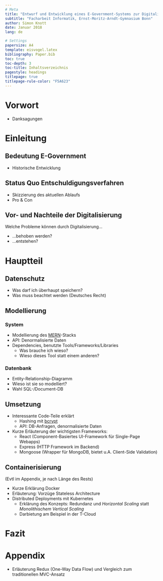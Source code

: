 ```yaml
---
# Meta
title: "Entwurf und Entwicklung eines E-Government-Systems zur Digitalisierung des Entschuldigungsverfahrens"
subtitle: "Facharbeit Informatik, Ernst-Moritz-Arndt-Gymnasium Bonn"
author: Simon Knott
date: Januar 2018
lang: de

# Settings
papersize: A4
template: eisvogel.latex
bibliography: Paper.bib
toc: true
toc-depth: 3
toc-title: Inhaltsverzeichnis
pagestyle: headings
titlepage: true
titlepage-rule-color: "F5A623"
---
```


# Vorwort
- Danksagungen

# Einleitung
## Bedeutung E-Government
- Historische Entwicklung

## Status Quo Entschuldigungsverfahren
- Skizzierung des aktuellen Ablaufs
- Pro & Con

## Vor- und Nachteile der Digitalisierung
Welche Probleme können durch Digitalisierung...

- ...behoben werden?
- ...entstehen?

# Hauptteil
## Datenschutz
- Was darf ich überhaupt speichern?
- Was muss beachtet werden (Deutsches Recht)

## Modellierung
### System
- Modellierung des [MERN](http://mern.io/)-Stacks
- API: Denormalisierte Daten
- Dependencies, benutzte Tools/Frameworks/Libraries
  - Was brauche ich wieso?
  - Wieso dieses Tool statt einem anderen?

### Datenbank
- Entity-Relationship-Diagramm
- Wieso ist sie so modelliert?
- Wahl SQL-/Document-DB

## Umsetzung
- Interessante Code-Teile erklärt
  - Hashing mit [bcrypt](https://de.wikipedia.org/wiki/Bcrypt)
  - API: DB-Anfragen, denormalisierte Daten
- Kurze Erläuterung der wichtigsten Frameworks:
  - React (Component-Basiertes UI-Framework für Single-Page Webapps)
  - Express (HTTP Framework im Backend)
  - Mongoose (Wrapper für MongoDB, bietet u.A. Client-Side Validation)

## Containerisierung
(Evtl im Appendix, je nach Länge des Rests)

- Kurze Erklärung Docker
- Erläuterung: Vorzüge Stateless Architecture
- Distributed Deployments mit Kubernetes
  - Erklärung des Konzepts: Redundanz und *Horizontal Scaling* statt *Monolithischem Vertical Scaling*
  - Darbietung am Beispiel in der T-Cloud

# Fazit

# Appendix
- Erläuterung Redux (One-Way Data Flow) und Vergleich zum traditionellen MVC-Ansatz
